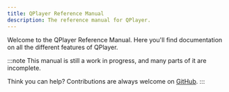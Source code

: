 ```yaml
---
title: QPlayer Reference Manual
description: The reference manual for QPlayer.
---
```


Welcome to the QPlayer Reference Manual. Here you'll find documentation on all the different features of QPlayer.

:::note
This manual is still a work in progress, and many parts of it are incomplete.

Think you can help? Contributions are always welcome on [GitHub](https://github.com/space928/QPlayer).
:::
